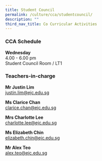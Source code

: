 ```yaml
---
title: Student Council
permalink: /culture/cca/studentcouncil/
description: ""
third_nav_title: Co Curricular Activities
---
```

### CCA Schedule

**Wednesday**  
4.00 - 6.00 pm  
Student Council Room / LT1

### Teachers-in-charge

**Mr Justin Lim**  
[justin.lim@ejc.edu.sg](mailto:justin.lim@ejc.edu.sg)

**Ms Clarice Chan**  
[clarice.chan@ejc.edu.sg](mailto:clarice.chan@ejc.edu.sg)

**Mrs Charlotte Lee**  
[charlotte.lee@ejc.edu.sg](mailto:charlotte.lee@ejc.edu.sg)

**Ms Elizabeth Chin**  
[elizabeth.chin@ejc.edu.sg](mailto:elizabeth.chin@ejc.edu.sg)

**Mr Alex Teo**  
[alex.teo@ejc.edu.sg](mailto:alex.teo@ejc.edu.sg)